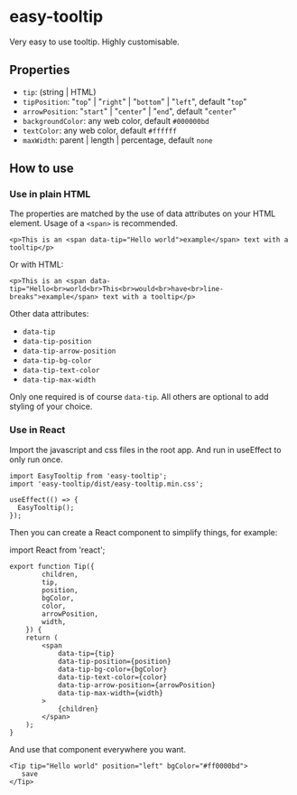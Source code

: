 # easy-tooltip

Very easy to use tooltip. Highly customisable.

## Properties

- `tip`: (string | HTML)
- `tipPosition`: "`top`" | "`right`" | "`bottom`" | "`left`", default "`top`"
- `arrowPosition`: "`start`" | "`center`" | "`end`", default "`center`"
- `backgroundColor`: any web color, default `#000000bd`
- `textColor`: any web color, default `#ffffff`
- `maxWidth`: parent | length | percentage, default `none`

## How to use

### Use in plain HTML

The properties are matched by the use of data attributes on your HTML element. Usage of a `<span>` is recommended.

    <p>This is an <span data-tip="Hello world">example</span> text with a tooltip</p>

Or with HTML:

    <p>This is an <span data-tip="Hello<br>world<br>This<br>would<br>have<br>line-breaks">example</span> text with a tooltip</p>

Other data attributes:

- `data-tip`
- `data-tip-position`
- `data-tip-arrow-position`
- `data-tip-bg-color`
- `data-tip-text-color`
- `data-tip-max-width`

Only one required is of course `data-tip`. All others are optional to add styling of your choice.

### Use in React

Import the javascript and css files in the root app. And run in useEffect to only run once.

    import EasyTooltip from 'easy-tooltip';
    import 'easy-tooltip/dist/easy-tooltip.min.css';

    useEffect(() => {
      EasyTooltip();
    });

Then you can create a React component to simplify things, for example:

import React from 'react';

    export function Tip({
            children,
            tip,
            position,
            bgColor,
            color,
            arrowPosition,
            width,
        }) {
        return (
            <span
                data-tip={tip}
                data-tip-position={position}
                data-tip-bg-color={bgColor}
                data-tip-text-color={color}
                data-tip-arrow-position={arrowPosition}
                data-tip-max-width={width}
            >
                {children}
            </span>
        );
    }

And use that component everywhere you want.

    <Tip tip="Hello world" position="left" bgColor="#ff0000bd">
       save
    </Tip>
